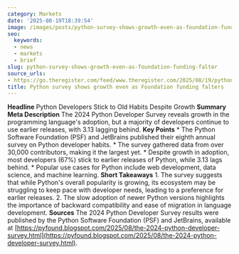 ```yaml
---
category: Markets
date: '2025-08-19T18:39:54'
image: /images/posts/python-survey-shows-growth-even-as-foundation-funding-falter.jpg
seo:
  keywords:
  - news
  - markets
  - brief
slug: python-survey-shows-growth-even-as-foundation-funding-falter
source_urls:
- https://go.theregister.com/feed/www.theregister.com/2025/08/19/python_survey/
title: Python survey shows growth even as Foundation funding falters
---
```


**Headline** Python Developers Stick to Old Habits Despite Growth  **Summary Meta Description** The 2024 Python Developer Survey reveals growth in the programming language's adoption, but a majority of developers continue to use earlier releases, with 3.13 lagging behind.  **Key Points**  * The Python Software Foundation (PSF) and JetBrains published their eighth annual survey on Python developer habits. * The survey gathered data from over 30,000 contributors, making it the largest yet. * Despite growth in adoption, most developers (67%) stick to earlier releases of Python, while 3.13 lags behind. * Popular use cases for Python include web development, data science, and machine learning.  **Short Takeaways**  1. The survey suggests that while Python's overall popularity is growing, its ecosystem may be struggling to keep pace with developer needs, leading to a preference for earlier releases. 2. The slow adoption of newer Python versions highlights the importance of backward compatibility and ease of migration in language development.  **Sources** The 2024 Python Developer Survey results were published by the Python Software Foundation (PSF) and JetBrains, available at [https://pyfound.blogspot.com/2025/08/the-2024-python-developer-survey.html](https://pyfound.blogspot.com/2025/08/the-2024-python-developer-survey.html).
